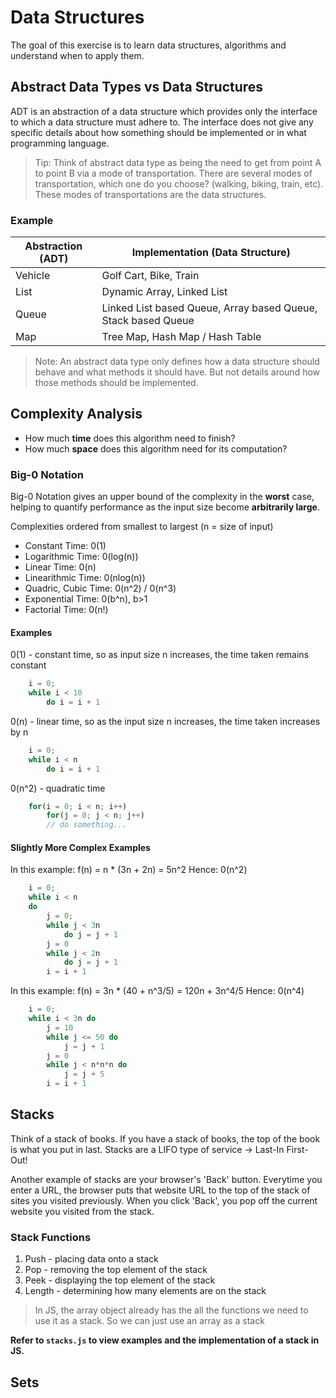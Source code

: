 # Data Structures

The goal of this exercise is to learn data structures, algorithms and understand when to apply them.

## Abstract Data Types vs Data Structures

ADT is an abstraction of a data structure which provides only the interface to which a data structure must adhere to. The interface does not give any specific details about how something should be implemented or in what programming language.

> Tip: Think of abstract data type as being the need to get from point A to point B via a mode of transportation. There are several modes of transportation, which one do you choose? (walking, biking, train, etc). These modes of transportations are the data structures.
 
 ### Example
| Abstraction (ADT) | Implementation (Data Structure) |
| ------ | ------ |
| Vehicle | Golf Cart, Bike, Train|
| List | Dynamic Array, Linked List |
| Queue | Linked List based Queue, Array based Queue, Stack based Queue |
| Map | Tree Map, Hash Map / Hash Table |

> Note: An abstract data type only defines how a data structure should behave and what methods it should have. But not details around how those methods should be implemented.


## Complexity Analysis
- How much **time** does this algorithm need to finish?
- How much **space** does this algorithm need for its computation?

### Big-0 Notation
Big-0 Notation gives an upper bound of the complexity in the **worst** case, helping to quantify performance as the input size become **arbitrarily large**.

Complexities ordered from smallest to largest (n = size of input)
- Constant Time: 0(1)
- Logarithmic Time: 0(log(n))
- Linear Time: 0(n)
- Linearithmic Time: 0(nlog(n))
- Quadric, Cubic Time: 0(n^2) / 0(n^3)
- Exponential Time: 0(b^n), b>1
- Factorial Time: 0(n!)

#### Examples
0(1) - constant time, so as input size n increases, the time taken remains constant
```javascript
    i = 0;
    while i < 10
        do i = i + 1
```

0(n) - linear time, so as the input size n increases, the time taken increases by n
```javascript
    i = 0;
    while i < n
        do i = i + 1
```

0(n^2) - quadratic time
```javascript
    for(i = 0; i < n; i++)
        for(j = 0; j < n; j++)
        // do something...
```

#### Slightly More Complex Examples
In this example: f(n) = n * (3n + 2n) = 5n^2 
Hence: 0(n^2)
```javascript
    i = 0;
    while i < n
    do
        j = 0;
        while j < 3n
            do j = j + 1
        j = 0
        while j < 2n
            do j = j + 1
        i = i + 1
```

In this example: f(n) = 3n * (40 + n^3/5) = 120n + 3n^4/5
Hence: 0(n^4)
```javascript
    i = 0;
    while i < 3n do
        j = 10
        while j <= 50 do
            j = j + 1
        j = 0
        while j < n*n*n do 
            j = j + 5
        i = i + 1
```

## Stacks
Think of a stack of books. If you have a stack of books, the top of the book is what you put in last. 
Stacks are a LIFO type of service -> Last-In First-Out!

Another example of stacks are your browser's 'Back' button. Everytime you enter a URL, the browser puts that website URL to the top of the stack of sites you visited previously. When you click 'Back', you pop off the current website you visited from the stack.

### Stack Functions
1. Push - placing data onto a stack
2. Pop - removing the top element of the stack
3. Peek - displaying the top element of the stack
4. Length - determining how many elements are on the stack

> In JS, the array object already has the all the functions we need to use it as a stack. So we can just use an array as a stack

**Refer to `stacks.js` to view examples and the implementation of a stack in JS.**

## Sets
